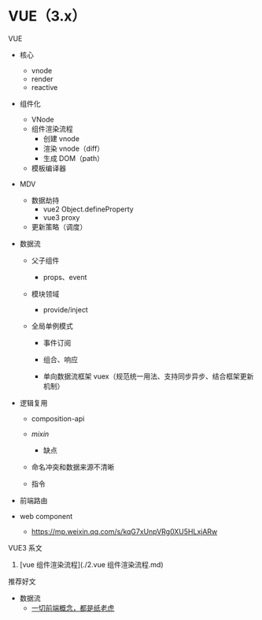 # VUE（3.x）

VUE

- 核心
  - vnode
  - render
  - reactive
- 组件化
  - VNode
  - 组件渲染流程
    - 创建 vnode
    - 渲染 vnode（diff）
    - 生成 DOM（path）
  - 模板编译器
- MDV

  - 数据劫持
    - vue2 Object.defineProperty
    - vue3 proxy
  - 更新策略（调度）
- 数据流

  - 父子组件
    
    - props、event
    
  - 模块领域

    - provide/inject

  - 全局单例模式  

    - 事件订阅
    - 组合、响应

    - 单向数据流框架 vuex（规范统一用法、支持同步异步、结合框架更新机制）
- 逻辑复用

  - composition-api

  - *mixin*

    - 缺点
  - 命名冲突和数据来源不清晰
  - 指令
- 前端路由
- web component
  - https://mp.weixin.qq.com/s/kqG7xUnpVRg0XU5HLxjARw



VUE3 系文

1. [vue 组件渲染流程](./2.vue 组件渲染流程.md)



推荐好文

- 数据流
  - [一切前端概念，都是纸老虎](https://mp.weixin.qq.com/s/oF-MJ39zh0-R65Q4vPX8Dw)



